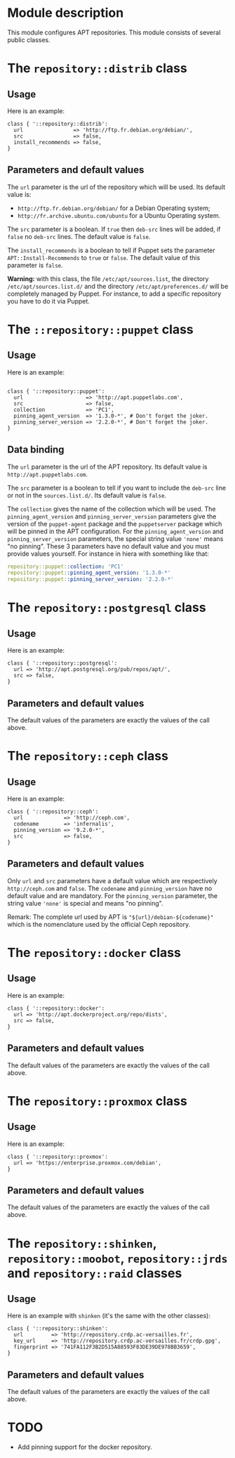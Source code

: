 # Module description

This module configures APT repositories. This module
consists of several public classes.



# The `repository::distrib` class

## Usage

Here is an example:

```puppet
class { '::repository::distrib':
  url                => 'http://ftp.fr.debian.org/debian/',
  src                => false,
  install_recommends => false,
}
```

## Parameters and default values

The `url` parameter is the url of the repository which will be used.
Its default value is:

* `http://ftp.fr.debian.org/debian/` for a Debian Operating system;
* `http://fr.archive.ubuntu.com/ubuntu` for a Ubuntu Operating system.

The `src` parameter is a boolean. If `true` then `deb-src`
lines will be added, if `false` no `deb-src` lines. The
default value is `false`.

The `install_recommends` is a boolean to tell if Puppet
sets the parameter `APT::Install-Recommends` to `true`
or `false`. The default value of this parameter is `false`.

**Warning:** with this class, the file `/etc/apt/sources.list`,
the directory `/etc/apt/sources.list.d/` and the directory
`/etc/apt/preferences.d/` will be completely managed by Puppet.
For instance, to add a specific repository you have to do it
via Puppet.


# The `::repository::puppet` class

## Usage

Here is an example:

```puppet

class { '::repository::puppet':
  url                    => 'http://apt.puppetlabs.com',
  src                    => false,
  collection             => 'PC1',
  pinning_agent_version  => '1.3.0-*', # Don't forget the joker.
  pinning_server_version => '2.2.0-*', # Don't forget the joker.
}
```

## Data binding

The `url` parameter is the url of the APT repository.
Its default value is `http://apt.puppetlabs.com`.

The `src` parameter is a boolean to tell if you
want to include the `deb-src` line or not in the
`sources.list.d/`. Its default value is `false`.

The `collection` gives the name of the collection which will
be used. The `pinning_agent_version` and
`pinning_server_version` parameters give the version of the
`puppet-agent` package and the `puppetserver` package which
will be pinned in the APT configuration. For the
`pinning_agent_version` and `pinning_server_version`
parameters, the special string value `'none'` means "no
pinning". These 3 parameters have no default value and you
must provide values yourself. For instance in hiera with
something like that:

```yaml
repository::puppet::collection: 'PC1'
repository::puppet::pinning_agent_version: '1.3.0-*'
repository::puppet::pinning_server_version: '2.2.0-*'
```




# The `repository::postgresql` class

## Usage

Here is an example:

```puppet
class { '::repository::postgresql':
  url => 'http://apt.postgresql.org/pub/repos/apt/',
  src => false,
}
```

## Parameters and default values

The default values of the parameters are exactly
the values of the call above.




# The `repository::ceph` class

## Usage

Here is an example:

```puppet
class { '::repository::ceph':
  url             => 'http://ceph.com',
  codename        => 'infernalis',
  pinning_version => '9.2.0-*',
  src             => false,
}
```

## Parameters and default values

Only `url` and `src` parameters have a default value which
are respectively `http://ceph.com` and `false`. The
`codename` and `pinning_version` have no default value and
are mandatory. For the `pinning_version` parameter, the
string value `'none'` is special and means "no pinning".

Remark: The complete url used by APT is
`"${url}/debian-${codename}"` which is the nomenclature used
by the official Ceph repository.




# The `repository::docker` class

## Usage

Here is an example:

```puppet
class { '::repository::docker':
  url => 'http://apt.dockerproject.org/repo/dists',
  src => false,
}
```

## Parameters and default values

The default values of the parameters are exactly
the values of the call above.




# The `repository::proxmox` class

## Usage

Here is an example:

```puppet
class { '::repository::proxmox':
  url => 'https://enterprise.proxmox.com/debian',
}
```

## Parameters and default values

The default values of the parameters are exactly
the values of the call above.




# The `repository::shinken`, `repository::moobot`, `repository::jrds` and `repository::raid` classes

## Usage

Here is an example with `shinken` (it's the same with the other classes):

```puppet
class { '::repository::shinken':
  url         => 'http://repository.crdp.ac-versailles.fr',
  key_url     => 'http://repository.crdp.ac-versailles.fr/crdp.gpg',
  fingerprint => '741FA112F3B2D515A88593F83DE39DE978BB3659',
}
```

## Parameters and default values

The default values of the parameters are exactly
the values of the call above.




# TODO

* Add pinning support for the docker repository.


